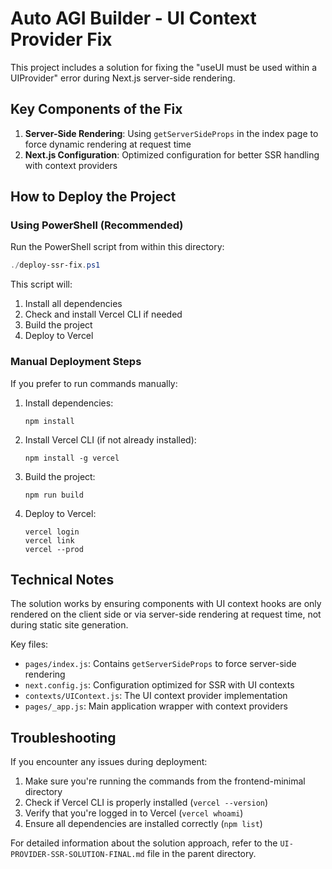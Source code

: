 # Auto AGI Builder - UI Context Provider Fix

This project includes a solution for fixing the "useUI must be used within a UIProvider" error during Next.js server-side rendering.

## Key Components of the Fix

1. **Server-Side Rendering**: Using `getServerSideProps` in the index page to force dynamic rendering at request time
2. **Next.js Configuration**: Optimized configuration for better SSR handling with context providers

## How to Deploy the Project

### Using PowerShell (Recommended)

Run the PowerShell script from within this directory:

```powershell
./deploy-ssr-fix.ps1
```

This script will:
1. Install all dependencies
2. Check and install Vercel CLI if needed
3. Build the project
4. Deploy to Vercel

### Manual Deployment Steps

If you prefer to run commands manually:

1. Install dependencies:
   ```
   npm install
   ```

2. Install Vercel CLI (if not already installed):
   ```
   npm install -g vercel
   ```

3. Build the project:
   ```
   npm run build
   ```

4. Deploy to Vercel:
   ```
   vercel login
   vercel link
   vercel --prod
   ```

## Technical Notes

The solution works by ensuring components with UI context hooks are only rendered on the client side or via server-side rendering at request time, not during static site generation.

Key files:
- `pages/index.js`: Contains `getServerSideProps` to force server-side rendering
- `next.config.js`: Configuration optimized for SSR with UI contexts
- `contexts/UIContext.js`: The UI context provider implementation
- `pages/_app.js`: Main application wrapper with context providers

## Troubleshooting

If you encounter any issues during deployment:

1. Make sure you're running the commands from the frontend-minimal directory
2. Check if Vercel CLI is properly installed (`vercel --version`)
3. Verify that you're logged in to Vercel (`vercel whoami`)
4. Ensure all dependencies are installed correctly (`npm list`)

For detailed information about the solution approach, refer to the `UI-PROVIDER-SSR-SOLUTION-FINAL.md` file in the parent directory.
